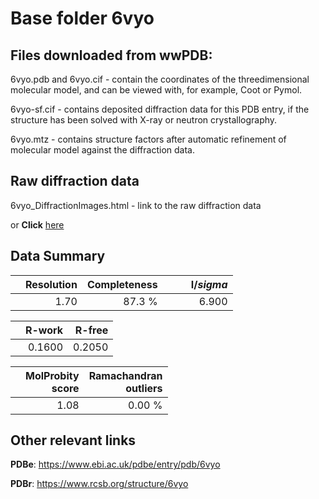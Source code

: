 # Base folder 6vyo

## Files downloaded from wwPDB:

6vyo.pdb and 6vyo.cif - contain the coordinates of the threedimensional molecular model, and can be viewed with, for example, Coot or Pymol.

6vyo-sf.cif - contains deposited diffraction data for this PDB entry, if the structure has been solved with X-ray or neutron crystallography.

6vyo.mtz - contains structure factors after automatic refinement of molecular model against the diffraction data.

## Raw diffraction data

6vyo_DiffractionImages.html - link to the raw diffraction data 

or **Click** [here](https://doi.org/10.18430/m36vyo) 

## Data Summary
|   | Resolution | Completeness| I/$sigma$ |
|---|-------------:|----------------:|--------------:|
|   |1.70|87.3  %|<img width=50/>6.900|

|   | **R-work**| **R-free**   
|---|-------------:|----------------:|           
||0.1600|0.2050|

|   |**MolProbity<br>score**| **Ramachandran<br>outliers** 
|---|-------------:|----------------:|
||1.08|0.00 %|

## Other relevant links 
**PDBe**:  https://www.ebi.ac.uk/pdbe/entry/pdb/6vyo
 
**PDBr**: https://www.rcsb.org/structure/6vyo 

